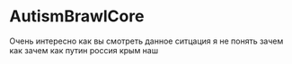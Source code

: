 # AutismBrawlCore
Очень интересно как вы смотреть данное ситцация я не понять зачем как зачем как путин россия крым наш
